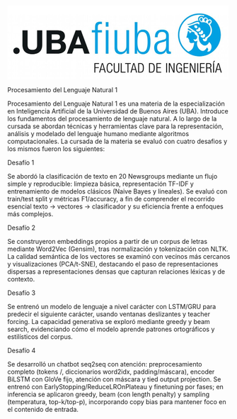 <img src="https://github.com/hernancontigiani/ceia_memorias_especializacion/raw/master/Figures/logoFIUBA.jpg" width="500" align="center">

Procesamiento del Lenguaje Natural 1

Procesamiento del Lenguaje Natural 1 es una materia de la especialización en Inteligencia Artificial de la Universidad de Buenos Aires (UBA). 
Introduce los fundamentos del procesamiento de lenguaje natural. A lo largo de la cursada se abordan técnicas y herramientas clave para la representación, análisis y modelado del lenguaje humano mediante algoritmos computacionales.
La cursada de la materia se evaluó con cuatro desafios y los mismos fueron los siguientes: 

Desafío 1

Se abordó la clasificación de texto en 20 Newsgroups mediante un flujo simple y reproducible: limpieza básica, representación TF-IDF y entrenamiento de modelos clásicos (Naive Bayes y lineales). Se evaluó con train/test split y métricas F1/accuracy, a fin de comprender el recorrido esencial texto → vectores → clasificador y su eficiencia frente a enfoques más complejos.

Desafío 2

Se construyeron embeddings propios a partir de un corpus de letras mediante Word2Vec (Gensim), tras normalización y tokenización con NLTK. La calidad semántica de los vectores se examinó con vecinos más cercanos y visualizaciones (PCA/t-SNE), destacando el paso de representaciones dispersas a representaciones densas que capturan relaciones léxicas y de contexto.

Desafío 3

Se entrenó un modelo de lenguaje a nivel carácter con LSTM/GRU para predecir el siguiente carácter, usando ventanas deslizantes y teacher forcing. La capacidad generativa se exploró mediante greedy y beam search, evidenciando cómo el modelo aprende patrones ortográficos y estilísticos del corpus.

Desafío 4

Se desarrolló un chatbot seq2seq con atención: preprocesamiento completo (tokens <sos>/<eos>, diccionarios word2idx, padding/máscara), encoder BiLSTM con GloVe fijo, atención con máscara y tied output projection. Se entrenó con EarlyStopping/ReduceLROnPlateau y finetuning por fases; en inferencia se aplicaron greedy, beam (con length penalty) y sampling (temperatura, top-k/top-p), incorporando copy bias para mantener foco en el contenido de entrada.
